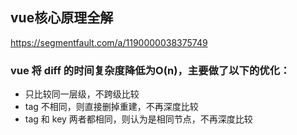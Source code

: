 ## vue核心原理全解

https://segmentfault.com/a/1190000038375749


### vue 将 diff 的时间复杂度降低为O(n)，主要做了以下的优化：

* 只比较同一层级，不跨级比较
* tag 不相同，则直接删掉重建，不再深度比较
* tag 和 key 两者都相同，则认为是相同节点，不再深度比较








